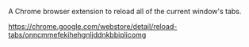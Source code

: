 A Chrome browser extension to reload all of the current window's tabs.

https://chrome.google.com/webstore/detail/reload-tabs/onncmmefekihehgnljddnkbbiplicomg
